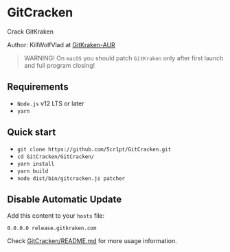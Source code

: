 # GitCracken
Crack GitKraken

Author: KillWolfVlad at [GitKraken-AUR](https://github.com/KillWolfVlad/GitKraken-AUR)

> WARNING! On `macOS` you should patch `GitKraken` only after first launch and full program closing!

## Requirements

- `Node.js` v12 LTS or later
- `yarn`

## Quick start

- `git clone https://github.com/5cr1pt/GitCracken.git`
- `cd GitCracken/GitCracken/`
- `yarn install`
- `yarn build`
- `node dist/bin/gitcracken.js patcher`

## Disable Automatic Update

Add this content to your `hosts` file:

```text
0.0.0.0 release.gitkraken.com
```

Check [GitCracken/README.md](https://github.com/5cr1pt/GitCracken/blob/master/GitCracken/README.md) for more usage information.


